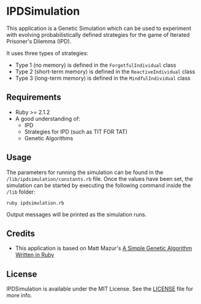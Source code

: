 IPDSimulation
==============

This application is a Genetic Simulation which can be used to experiment with evolving probabilistically defined strategies for the game of Iterated Prisoner's Dilemma (IPD).

It uses three types of strategies:
- Type 1 (no memory) is defined in the `ForgetfulIndividual` class
- Type 2 (short-term memory) is defined in the `ReactiveIndividual` class
- Type 3 (long-term memory) is defined in the `MindfulIndividual` class

## Requirements

- Ruby >= 2.1.2
- A good understanding of:
  - IPD
  - Strategies for IPD (such as TIT FOR TAT)
  - Genetic Algorithms

## Usage

The parameters for running the simulation can be found in the `/lib/ipdsimulation/constants.rb` file. Once the values have been set, the simulation can be started by executing the following command inside the `/lib` folder:

`ruby ipdsimulation.rb`

Output messages will be printed as the simulation runs.

## Credits

- This application is based on Matt Mazur's [A Simple Genetic Algorithm Written in Ruby](http://mattmazur.com/2013/08/18/a-simple-genetic-algorithm-written-in-ruby/)

## License

IPDSimulation is available under the MIT License. See the [LICENSE](./LICENSE) file for more info.
